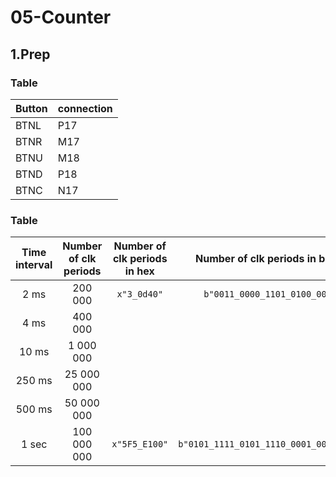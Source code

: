 # 05-Counter

## 1.Prep

### Table

 Button|connection
-|-
BTNL |P17
BTNR |M17
BTNU |M18
BTND |P18
BTNC |N17

### Table

| **Time interval** | **Number of clk periods** | **Number of clk periods in hex** | **Number of clk periods in binary** |
   | :-: | :-: | :-: | :-: |
   | 2&nbsp;ms | 200 000 | `x"3_0d40"` | `b"0011_0000_1101_0100_0000"` |
   | 4&nbsp;ms | 400 000
   | 10&nbsp;ms | 1 000 000
   | 250&nbsp;ms | 25 000 000
   | 500&nbsp;ms | 50 000 000
   | 1&nbsp;sec | 100 000 000 | `x"5F5_E100"` | `b"0101_1111_0101_1110_0001_0000_0000"` |
